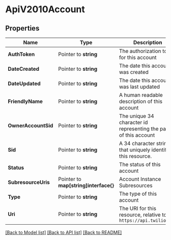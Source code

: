 # ApiV2010Account

## Properties

Name | Type | Description | Notes
------------ | ------------- | ------------- | -------------
**AuthToken** | Pointer to **string** | The authorization token for this account |
**DateCreated** | Pointer to **string** | The date this account was created |
**DateUpdated** | Pointer to **string** | The date this account was last updated |
**FriendlyName** | Pointer to **string** | A human readable description of this account |
**OwnerAccountSid** | Pointer to **string** | The unique 34 character id representing the parent of this account |
**Sid** | Pointer to **string** | A 34 character string that uniquely identifies this resource. |
**Status** | Pointer to **string** | The status of this account |
**SubresourceUris** | Pointer to **map[string]interface{}** | Account Instance Subresources |
**Type** | Pointer to **string** | The type of this account |
**Uri** | Pointer to **string** | The URI for this resource, relative to `https://api.twilio.com` |

[[Back to Model list]](../README.md#documentation-for-models) [[Back to API list]](../README.md#documentation-for-api-endpoints) [[Back to README]](../README.md)


